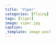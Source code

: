 ```yaml
---
title: 'Viper'
categories: [flying]
tags: [tiger]
image: viper.jpg
caption:  
_template: image-post
---
```

